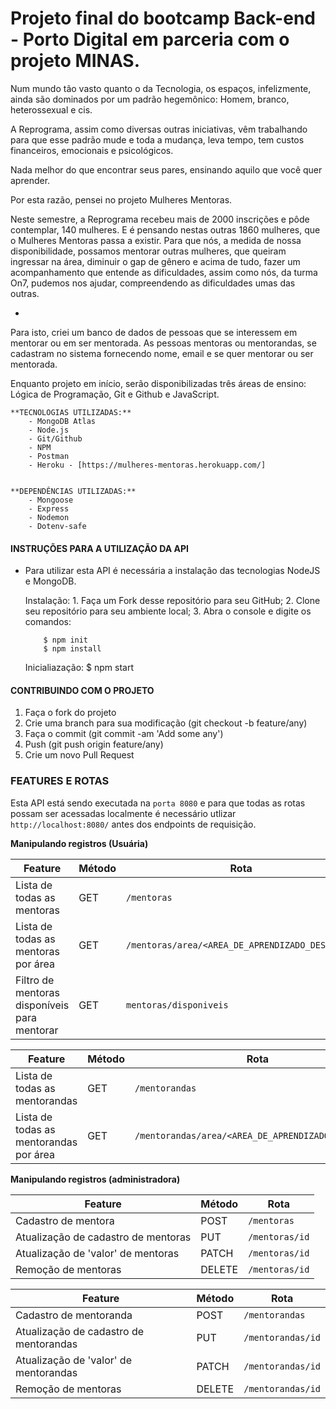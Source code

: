 # Projeto final do bootcamp Back-end - Porto Digital em parceria com o projeto MINAS.

Num mundo tão vasto quanto o da Tecnologia, os espaços, infelizmente, ainda são dominados por um padrão hegemônico: Homem, branco, heterossexual e cis. 

A Reprograma, assim como diversas outras iniciativas, vêm trabalhando para que esse padrão mude e toda a mudança, leva tempo, tem custos financeiros, emocionais e psicológicos. 

Nada melhor do que encontrar seus pares, ensinando aquilo que você quer aprender. 

Por esta razão, pensei no projeto Mulheres Mentoras. 

Neste semestre, a Reprograma recebeu mais de 2000 inscrições e pôde contemplar, 140 mulheres. 
E é pensando nestas outras 1860 mulheres, que o Mulheres Mentoras passa a existir. 
Para que nós, a medida de nossa disponibilidade, possamos mentorar outras mulheres, que queiram ingressar na área, diminuir o gap de gênero e acima de tudo, fazer um acompanhamento que entende as dificuldades, assim como nós, da turma On7, pudemos nos ajudar, compreendendo as dificuldades umas das outras. 

-

Para isto, criei um banco de dados de pessoas que se interessem em mentorar ou em ser mentorada. 
As pessoas mentoras ou mentorandas, se cadastram no sistema fornecendo nome, email e se quer mentorar ou ser mentorada.

Enquanto projeto em início, serão disponibilizadas três áreas de ensino: Lógica de Programação, Git e Github e JavaScript.
  

    **TECNOLOGIAS UTILIZADAS:**
        - MongoDB Atlas
        - Node.js
        - Git/Github
        - NPM
        - Postman
        - Heroku - [https://mulheres-mentoras.herokuapp.com/]

 
    **DEPENDÊNCIAS UTILIZADAS:**
        - Mongoose
        - Express
        - Nodemon
        - Dotenv-safe


#### INSTRUÇÕES PARA A UTILIZAÇÃO DA API

 - Para utilizar esta API é necessária a instalação das tecnologias NodeJS e MongoDB.

    Instalação: 
        1. Faça um Fork desse repositório para seu GitHub;
        2. Clone seu repositório para seu ambiente local;
        3. Abra o console e digite os comandos:

           $ npm init 
           $ npm install

    Inicialiazação:
           $ npm start


#### CONTRIBUINDO COM O PROJETO

1. Faça o fork do projeto
2. Crie uma branch para sua modificação (git checkout -b feature/any)
3. Faça o commit (git commit -am 'Add some any')
4. Push (git push origin feature/any)
5. Crie um novo Pull Request


### FEATURES E ROTAS

Esta API está sendo executada na `porta 8080` e para que todas as rotas possam ser acessadas localmente é necessário utlizar `http://localhost:8080/` antes dos endpoints de requisição.

**Manipulando registros (Usuária)**

| Feature | Método | Rota |
|---------|--------|------|
| Lista de todas as mentoras | GET | `/mentoras` |
| Lista de todas as mentoras por área | GET | `/mentoras/area/<AREA_DE_APRENDIZADO_DESEJADO>` |
| Filtro de mentoras disponíveis para mentorar | GET | `mentoras/disponiveis` |

| Feature | Método | Rota |
|---------|--------|------|
| Lista de todas as mentorandas | GET | `/mentorandas` |
| Lista de todas as mentorandas por área | GET | `/mentorandas/area/<AREA_DE_APRENDIZADO_DESEJADO>` |

**Manipulando registros (administradora)**

| Feature | Método | Rota |
|---------|--------|------|
| Cadastro de mentora | POST | `/mentoras` |
| Atualização de cadastro de mentoras | PUT | `/mentoras/id` |
| Atualização de 'valor' de mentoras | PATCH | `/mentoras/id` |
| Remoção de mentoras | DELETE | `/mentoras/id` |

| Feature | Método | Rota |
|---------|--------|------|
| Cadastro de mentoranda | POST | `/mentorandas` |
| Atualização de cadastro de mentorandas | PUT | `/mentorandas/id` |
| Atualização de 'valor' de mentorandas | PATCH | `/mentorandas/id` |
| Remoção de mentoras | DELETE | `/mentorandas/id` |



